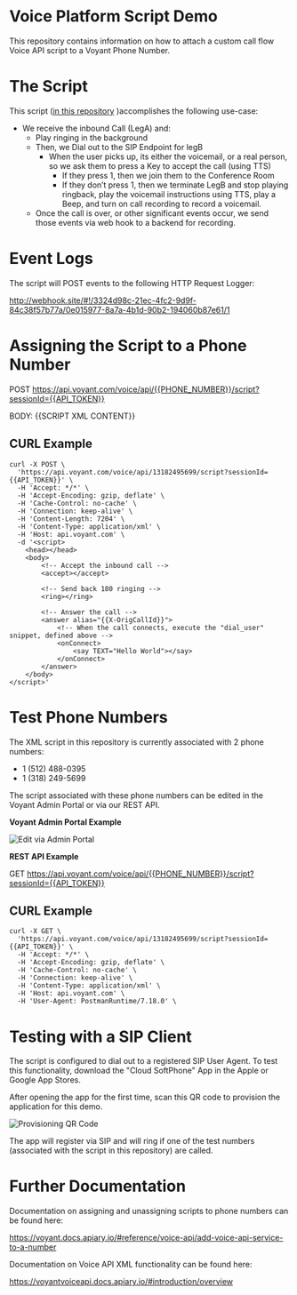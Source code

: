 # Voice Platform Script Demo
This repository contains information on how to attach a custom call flow Voice API script to a Voyant Phone Number.

# The Script
This script ([in this repository](https://github.com/inteliquent/vp-registration-script-demo/blob/master/script-example.xml) )accomplishes the following use-case:
- We receive the inbound Call (LegA) and:
  - Play ringing in the background
  - Then, we Dial out to the SIP Endpoint for legB
    - When the user picks up, its either the voicemail, or a real person, so we ask them to press a Key to accept the call (using TTS)
      - If they press 1, then we join them to the Conference Room
      - If they don’t press 1, then we terminate LegB and stop playing ringback, play the voicemail instructions using TTS, play a Beep, and turn on call recording to record a voicemail.
  - Once the call is over, or other significant events occur, we send those events via web hook to a backend for recording.
        

# Event Logs

The script will POST events to the following HTTP Request Logger:

http://webhook.site/#!/3324d98c-21ec-4fc2-9d9f-84c38f57b77a/0e015977-8a7a-4b1d-90b2-194060b87e61/1


# Assigning the Script to a Phone Number
POST https://api.voyant.com/voice/api/{{PHONE_NUMBER}}/script?sessionId={{API_TOKEN}}

BODY: {{SCRIPT XML CONTENT}}

## CURL Example

```
curl -X POST \
  'https://api.voyant.com/voice/api/13182495699/script?sessionId={{API_TOKEN}}' \
  -H 'Accept: */*' \
  -H 'Accept-Encoding: gzip, deflate' \
  -H 'Cache-Control: no-cache' \
  -H 'Connection: keep-alive' \
  -H 'Content-Length: 7204' \
  -H 'Content-Type: application/xml' \
  -H 'Host: api.voyant.com' \
  -d '<script>
    <head></head>
    <body>        
        <!-- Accept the inbound call -->
        <accept></accept>

        <!-- Send back 180 ringing -->
        <ring></ring>

        <!-- Answer the call -->
        <answer alias="{{X-OrigCallId}}">
            <!-- When the call connects, execute the "dial_user" snippet, defined above -->
            <onConnect>
                <say TEXT="Hello World"></say>
            </onConnect>
        </answer>
    </body>
</script>'
```

# Test Phone Numbers

The XML script in this repository is currently associated with 2 phone numbers:
- 1 (512) 488-0395
- 1 (318) 249-5699

The script associated with these phone numbers can be edited in the Voyant Admin Portal or via our REST API.

**Voyant Admin Portal Example**

![Edit via Admin Portal](https://www.dropbox.com/s/cyrt2n6adahbzjt/Screenshot%202019-11-05%2010.59.27.png?dl=0&raw=true)

**REST API Example**

GET https://api.voyant.com/voice/api/{{PHONE_NUMBER}}/script?sessionId={{API_TOKEN}}

## CURL Example

```
curl -X GET \
  'https://api.voyant.com/voice/api/13182495699/script?sessionId={{API_TOKEN}}' \
  -H 'Accept: */*' \
  -H 'Accept-Encoding: gzip, deflate' \
  -H 'Cache-Control: no-cache' \
  -H 'Connection: keep-alive' \
  -H 'Content-Type: application/xml' \
  -H 'Host: api.voyant.com' \
  -H 'User-Agent: PostmanRuntime/7.18.0' \
```

# Testing with a SIP Client

The script is configured to dial out to a registered SIP User Agent. To test this functionality, download the "Cloud SoftPhone" App in the Apple or Google App Stores.

After opening the app for the first time, scan this QR code to provision the application for this demo.

![Provisioning QR Code](https://www.dropbox.com/s/i39vopm1dmld67p/cloudsoftphone-qr-ADHOCLABS-1-e4aa4d23213daeee3612c07af8a009ad-live-660px.png?dl=0&raw=true)

The app will register via SIP and will ring if one of the test numbers (associated with the script in this repository) are called.

# Further Documentation

Documentation on assigning and unassigning scripts to phone numbers can be found here:

https://voyant.docs.apiary.io/#reference/voice-api/add-voice-api-service-to-a-number

Documentation on Voice API XML functionality can be found here:

https://voyantvoiceapi.docs.apiary.io/#introduction/overview


